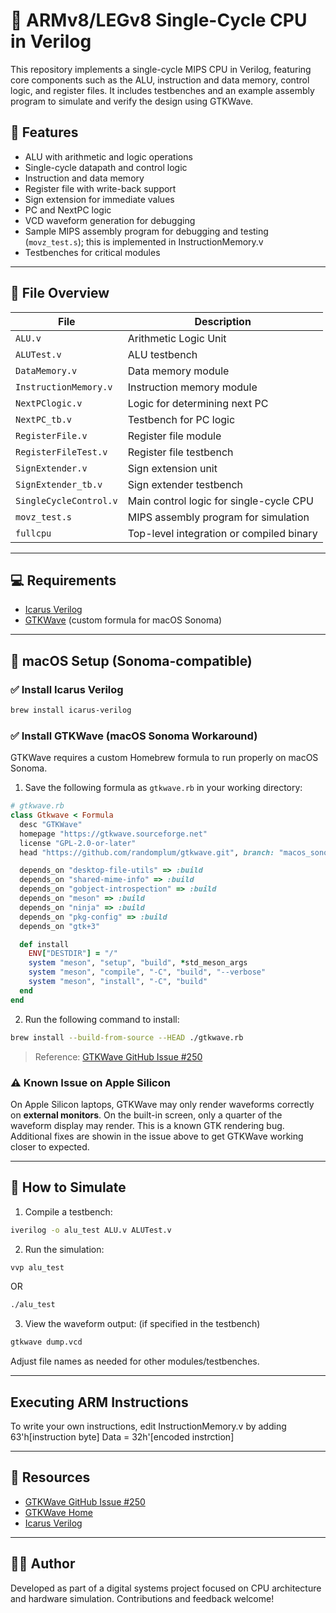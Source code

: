 # 🧠 ARMv8/LEGv8 Single-Cycle CPU in Verilog

This repository implements a single-cycle MIPS CPU in Verilog, featuring core components such as the ALU, instruction and data memory, control logic, and register files. It includes testbenches and an example assembly program to simulate and verify the design using GTKWave.

## 🚀 Features

- ALU with arithmetic and logic operations
- Single-cycle datapath and control logic
- Instruction and data memory
- Register file with write-back support
- Sign extension for immediate values
- PC and NextPC logic
- VCD waveform generation for debugging
- Sample MIPS assembly program for debugging and testing (`movz_test.s`); this is implemented in InstructionMemory.v
- Testbenches for critical modules

---

## 📁 File Overview

| File                   | Description                                      |
|------------------------|--------------------------------------------------|
| `ALU.v`                | Arithmetic Logic Unit                            |
| `ALUTest.v`            | ALU testbench                                    |
| `DataMemory.v`         | Data memory module                               |
| `InstructionMemory.v`  | Instruction memory module                        |
| `NextPClogic.v`        | Logic for determining next PC                    |
| `NextPC_tb.v`          | Testbench for PC logic                           |
| `RegisterFile.v`       | Register file module                             |
| `RegisterFileTest.v`   | Register file testbench                          |
| `SignExtender.v`       | Sign extension unit                              |
| `SignExtender_tb.v`    | Sign extender testbench                          |
| `SingleCycleControl.v` | Main control logic for single-cycle CPU          |
| `movz_test.s`          | MIPS assembly program for simulation             |
| `fullcpu`              | Top-level integration or compiled binary         |

---

## 💻 Requirements

- [Icarus Verilog](https://steveicarus.github.io/iverilog/)
- [GTKWave](http://gtkwave.sourceforge.net/) (custom formula for macOS Sonoma)

---

## 🍎 macOS Setup (Sonoma-compatible)

### ✅ Install Icarus Verilog

```bash
brew install icarus-verilog
```

### ✅ Install GTKWave (macOS Sonoma Workaround)

GTKWave requires a custom Homebrew formula to run properly on macOS Sonoma.

1. Save the following formula as `gtkwave.rb` in your working directory:

```ruby
# gtkwave.rb
class Gtkwave < Formula
  desc "GTKWave"
  homepage "https://gtkwave.sourceforge.net"
  license "GPL-2.0-or-later"
  head "https://github.com/randomplum/gtkwave.git", branch: "macos_sonoma"

  depends_on "desktop-file-utils" => :build
  depends_on "shared-mime-info" => :build
  depends_on "gobject-introspection" => :build
  depends_on "meson" => :build
  depends_on "ninja" => :build
  depends_on "pkg-config" => :build
  depends_on "gtk+3"

  def install
    ENV["DESTDIR"] = "/"
    system "meson", "setup", "build", *std_meson_args
    system "meson", "compile", "-C", "build", "--verbose"
    system "meson", "install", "-C", "build"
  end
end
```

2. Run the following command to install:

```bash
brew install --build-from-source --HEAD ./gtkwave.rb
```

> Reference: [GTKWave GitHub Issue #250](https://github.com/gtkwave/gtkwave/issues/250)

### ⚠️ Known Issue on Apple Silicon

On Apple Silicon laptops, GTKWave may only render waveforms correctly on **external monitors**. On the built-in screen, only a quarter of the waveform display may render. This is a known GTK rendering bug. Additional fixes are showin in the issue above to get GTKWave working closer to expected.

---

## 🧪 How to Simulate

1. Compile a testbench:
```bash
iverilog -o alu_test ALU.v ALUTest.v
```

2. Run the simulation:
```bash
vvp alu_test
```
OR
```bash
./alu_test
```

3. View the waveform output: (if specified in the testbench)
```bash
gtkwave dump.vcd
```

Adjust file names as needed for other modules/testbenches.

---

## Executing ARM Instructions

To write your own instructions, edit InstructionMemory.v by adding 63'h[instruction byte] Data = 32h'[encoded instrction]


---
## 🔗 Resources

- [GTKWave GitHub Issue #250](https://github.com/gtkwave/gtkwave/issues/250)
- [GTKWave Home](http://gtkwave.sourceforge.net/)
- [Icarus Verilog](https://steveicarus.github.io/iverilog/)

---

## 🧑‍💻 Author

Developed as part of a digital systems project focused on CPU architecture and hardware simulation. Contributions and feedback welcome!
